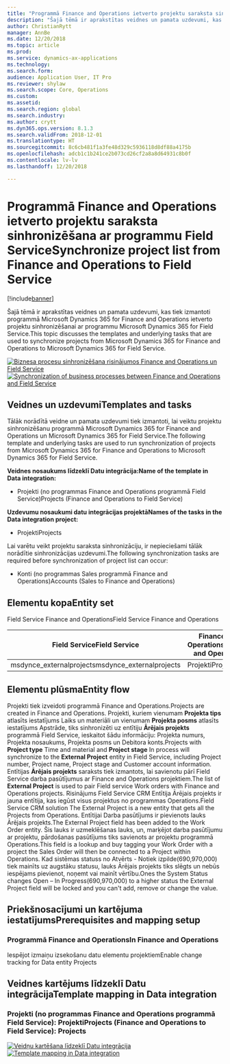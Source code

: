 ```yaml
---
title: "Programmā Finance and Operations ietverto projektu saraksta sinhronizēšana ar programmu Field Service"
description: "Šajā tēmā ir aprakstītas veidnes un pamata uzdevumi, kas tiek izmantoti programmā Microsoft Dynamics 365 for Finance and Operations ietverto projektu sinhronizēšanai ar programmu Microsoft Dynamics 365 for Field Service."
author: ChristianRytt
manager: AnnBe
ms.date: 12/20/2018
ms.topic: article
ms.prod: 
ms.service: dynamics-ax-applications
ms.technology: 
ms.search.form: 
audience: Application User, IT Pro
ms.reviewer: shylaw
ms.search.scope: Core, Operations
ms.custom: 
ms.assetid: 
ms.search.region: global
ms.search.industry: 
ms.author: crytt
ms.dyn365.ops.version: 8.1.3
ms.search.validFrom: 2018-12-01
ms.translationtype: HT
ms.sourcegitcommit: 8c6cb481f1a3fe48d329c5936118d8df88a4175b
ms.openlocfilehash: adcb1c1b241ce2b073cd26cf2a8a8d64931c8b0f
ms.contentlocale: lv-lv
ms.lasthandoff: 12/20/2018

---
```


# <a name="synchronize-project-list-from-finance-and-operations-to-field-service"></a><span data-ttu-id="e12c8-103">Programmā Finance and Operations ietverto projektu saraksta sinhronizēšana ar programmu Field Service</span><span class="sxs-lookup"><span data-stu-id="e12c8-103">Synchronize project list from Finance and Operations to Field Service</span></span>

[!include[banner](../includes/banner.md)]

<span data-ttu-id="e12c8-104">Šajā tēmā ir aprakstītas veidnes un pamata uzdevumi, kas tiek izmantoti programmā Microsoft Dynamics 365 for Finance and Operations ietverto projektu sinhronizēšanai ar programmu Microsoft Dynamics 365 for Field Service.</span><span class="sxs-lookup"><span data-stu-id="e12c8-104">This topic discusses the templates and underlying tasks that are used to synchronize projects from Microsoft Dynamics 365 for Finance and Operations to Microsoft Dynamics 365 for Field Service.</span></span>

<span data-ttu-id="e12c8-105">[![Biznesa procesu sinhronizēšana risinājumos Finance and Operations un Field Service](./media/FSProjectOW.png)](./media/FSProjectOW.png)</span><span class="sxs-lookup"><span data-stu-id="e12c8-105">[![Synchronization of business processes between Finance and Operations and Field Service](./media/FSProjectOW.png)](./media/FSProjectOW.png)</span></span>

## <a name="templates-and-tasks"></a><span data-ttu-id="e12c8-106">Veidnes un uzdevumi</span><span class="sxs-lookup"><span data-stu-id="e12c8-106">Templates and tasks</span></span>
<span data-ttu-id="e12c8-107">Tālāk norādītā veidne un pamata uzdevumi tiek izmantoti, lai veiktu projektu sinhronizēšanu programmā Microsoft Dynamics 365 for Finance and Operations un Microsoft Dynamics 365 for Field Service.</span><span class="sxs-lookup"><span data-stu-id="e12c8-107">The following template and underlying tasks are used to run synchronization of projects from Microsoft Dynamics 365 for Finance and Operations to Microsoft Dynamics 365 for Field Service.</span></span>

<span data-ttu-id="e12c8-108">**Veidnes nosaukums līdzeklī Datu integrācija:**</span><span class="sxs-lookup"><span data-stu-id="e12c8-108">**Name of the template in Data integration:**</span></span>
- <span data-ttu-id="e12c8-109">Projekti (no programmas Finance and Operations programmā Field Service)</span><span class="sxs-lookup"><span data-stu-id="e12c8-109">Projects (Finance and Operations to Field Service)</span></span>

<span data-ttu-id="e12c8-110">**Uzdevumu nosaukumi datu integrācijas projektā**</span><span class="sxs-lookup"><span data-stu-id="e12c8-110">**Names of the tasks in the Data integration project:**</span></span>
- <span data-ttu-id="e12c8-111">Projekti</span><span class="sxs-lookup"><span data-stu-id="e12c8-111">Projects</span></span>

<span data-ttu-id="e12c8-112">Lai varētu veikt projektu saraksta sinhronizāciju, ir nepieciešami tālāk norādītie sinhronizācijas uzdevumi.</span><span class="sxs-lookup"><span data-stu-id="e12c8-112">The following synchronization tasks are required before synchronization of project list can occur:</span></span>
- <span data-ttu-id="e12c8-113">Konti (no programmas Sales programmā Finance and Operations)</span><span class="sxs-lookup"><span data-stu-id="e12c8-113">Accounts (Sales to Finance and Operations)</span></span> 

## <a name="entity-set"></a><span data-ttu-id="e12c8-114">Elementu kopa</span><span class="sxs-lookup"><span data-stu-id="e12c8-114">Entity set</span></span>
<span data-ttu-id="e12c8-115">Field Service   Finance and Operations</span><span class="sxs-lookup"><span data-stu-id="e12c8-115">Field Service   Finance and Operations</span></span>

| <span data-ttu-id="e12c8-116">Field Service</span><span class="sxs-lookup"><span data-stu-id="e12c8-116">Field Service</span></span>           | <span data-ttu-id="e12c8-117">Finance and Operations</span><span class="sxs-lookup"><span data-stu-id="e12c8-117">Finance and Operations</span></span>  |
|-------------------------|-------------------------|
|<span data-ttu-id="e12c8-118">msdynce_externalprojects</span><span class="sxs-lookup"><span data-stu-id="e12c8-118">msdynce_externalprojects</span></span> | <span data-ttu-id="e12c8-119">Projekti</span><span class="sxs-lookup"><span data-stu-id="e12c8-119">Projects</span></span>                |

## <a name="entity-flow"></a><span data-ttu-id="e12c8-120">Elementu plūsma</span><span class="sxs-lookup"><span data-stu-id="e12c8-120">Entity flow</span></span>
<span data-ttu-id="e12c8-121">Projekti tiek izveidoti programmā Finance and Operations.</span><span class="sxs-lookup"><span data-stu-id="e12c8-121">Projects are created in Finance and Operations.</span></span> <span data-ttu-id="e12c8-122">Projekti, kuriem vienumam **Projekta tips** atlasīts iestatījums Laiks un materiāli un vienumam **Projekta posms** atlasīts iestatījums Apstrāde, tiks sinhronizēti uz entītiju **Ārējais projekts** programmā Field Service, ieskaitot šādu informāciju: Projekta numurs, Projekta nosaukums, Projekta posms un Debitora konts.</span><span class="sxs-lookup"><span data-stu-id="e12c8-122">Projects with **Project type** Time and material and **Project stage** In process will synchronize to the **External Project** entity in Field Service, including Project number, Project name, Project stage and Customer account information.</span></span> <span data-ttu-id="e12c8-123">Entītijas **Ārējais projekts** saraksts tiek izmantots, lai savienotu pārī Field Service darba pasūtījumus ar Finance and Operations projektiem.</span><span class="sxs-lookup"><span data-stu-id="e12c8-123">The list of **External Project** is used to pair Field service Work orders with Finance and Operations projects.</span></span>
<span data-ttu-id="e12c8-124">Risinājums Field Service CRM Entītija Ārējais projekts ir jauna entītija, kas iegūst visus projektus no programmas Operations.</span><span class="sxs-lookup"><span data-stu-id="e12c8-124">Field Service CRM solution The External Project is a new entity that gets all the Projects from Operations.</span></span>
<span data-ttu-id="e12c8-125">Entītijai Darba pasūtījums ir pievienots lauks Ārējais projekts.</span><span class="sxs-lookup"><span data-stu-id="e12c8-125">The External Project field has been added to the Work Order entity.</span></span> <span data-ttu-id="e12c8-126">Šis lauks ir uzmeklēšanas lauks, un, marķējot darba pasūtījumu ar projektu, pārdošanas pasūtījums tiks savienots ar projektu programmā Operations.</span><span class="sxs-lookup"><span data-stu-id="e12c8-126">This field is a lookup and buy tagging your Work Order with a project the Sales Order will then be connected to a Project within Operations.</span></span> <span data-ttu-id="e12c8-127">Kad sistēmas statuss no Atvērts - Notiek izpilde(690,970,000) tiek mainīts uz augstāku statusu, lauks Ārējais projekts tiks slēgts un nebūs iespējams pievienot, noņemt vai mainīt vērtību.</span><span class="sxs-lookup"><span data-stu-id="e12c8-127">Ones the System Status changes Open – In Progress(690,970,000) to a higher status the External Project field will be locked and you can't add, remove or change the value.</span></span>

## <a name="prerequisites-and-mapping-setup"></a><span data-ttu-id="e12c8-128">Priekšnosacījumi un kartējuma iestatījums</span><span class="sxs-lookup"><span data-stu-id="e12c8-128">Prerequisites and mapping setup</span></span>
### <a name="in-finance-and-operations"></a><span data-ttu-id="e12c8-129">Programmā Finance and Operations</span><span class="sxs-lookup"><span data-stu-id="e12c8-129">In Finance and Operations</span></span>
<span data-ttu-id="e12c8-130">Iespējot izmaiņu izsekošanu datu elementu projektiem</span><span class="sxs-lookup"><span data-stu-id="e12c8-130">Enable change tracking for Data entity Projects</span></span>

## <a name="template-mapping-in-data-integration"></a><span data-ttu-id="e12c8-131">Veidnes kartējums līdzeklī Datu integrācija</span><span class="sxs-lookup"><span data-stu-id="e12c8-131">Template mapping in Data integration</span></span>


### <a name="projects-finance-and-operations-to-field-service-projects"></a><span data-ttu-id="e12c8-132">Projekti (no programmas Finance and Operations programmā Field Service): Projekti</span><span class="sxs-lookup"><span data-stu-id="e12c8-132">Projects (Finance and Operations to Field Service): Projects</span></span>

<span data-ttu-id="e12c8-133">[![Veidņu kartēšana līdzeklī Datu integrācija](./media/FSProject1.png)](./media/FSProject1.png)</span><span class="sxs-lookup"><span data-stu-id="e12c8-133">[![Template mapping in Data integration](./media/FSProject1.png)](./media/FSProject1.png)</span></span>

